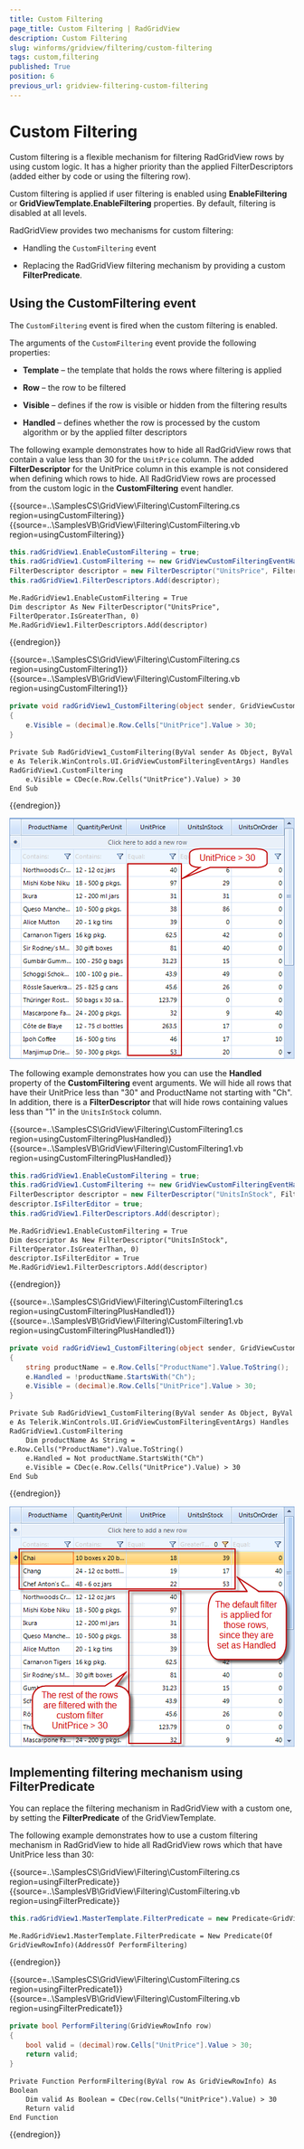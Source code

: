 ```yaml
---
title: Custom Filtering
page_title: Custom Filtering | RadGridView
description: Custom Filtering
slug: winforms/gridview/filtering/custom-filtering
tags: custom,filtering
published: True
position: 6
previous_url: gridview-filtering-custom-filtering
---
```


# Custom Filtering

Custom filtering is a flexible mechanism for filtering RadGridView rows by using custom logic. It has a higher priority than the applied FilterDescriptors (added either by code or using the filtering row).

Custom filtering is applied if user filtering is enabled using __EnableFiltering__ or __GridViewTemplate.EnableFiltering__ properties. By default, filtering is disabled at all levels.

RadGridView provides two mechanisms for custom filtering:

* Handling the `CustomFiltering` event

* Replacing the RadGridView filtering mechanism by providing a custom __FilterPredicate__.

## Using the CustomFiltering event

The `CustomFiltering` event is fired when the custom filtering is enabled. 

The arguments of the `CustomFiltering` event provide the following properties:
        

* __Template__ – the template that holds the rows where filtering is applied

* __Row__ – the row to be filtered

* __Visible__ – defines if the row is visible or hidden from the filtering results

* __Handled__ – defines whether the row is processed by the custom algorithm or by the applied filter descriptors

The following example demonstrates how to hide all RadGridView rows that contain a value less than 30 for the `UnitPrice` column. The added __FilterDescriptor__ for the UnitPrice column in this example is not considered when defining which rows to hide. All RadGridView rows are processed from the custom logic in the __CustomFiltering__ event handler.

{{source=..\SamplesCS\GridView\Filtering\CustomFiltering.cs region=usingCustomFiltering}} 
{{source=..\SamplesVB\GridView\Filtering\CustomFiltering.vb region=usingCustomFiltering}} 

````C#
this.radGridView1.EnableCustomFiltering = true;
this.radGridView1.CustomFiltering += new GridViewCustomFilteringEventHandler(radGridView1_CustomFiltering);
FilterDescriptor descriptor = new FilterDescriptor("UnitsPrice", FilterOperator.IsGreaterThan, 0);
this.radGridView1.FilterDescriptors.Add(descriptor);

````
````VB.NET
Me.RadGridView1.EnableCustomFiltering = True
Dim descriptor As New FilterDescriptor("UnitsPrice", FilterOperator.IsGreaterThan, 0)
Me.RadGridView1.FilterDescriptors.Add(descriptor)

````

{{endregion}} 

{{source=..\SamplesCS\GridView\Filtering\CustomFiltering.cs region=usingCustomFiltering1}} 
{{source=..\SamplesVB\GridView\Filtering\CustomFiltering.vb region=usingCustomFiltering1}} 

````C#
private void radGridView1_CustomFiltering(object sender, GridViewCustomFilteringEventArgs e)
{
    e.Visible = (decimal)e.Row.Cells["UnitPrice"].Value > 30;
}

````
````VB.NET
Private Sub RadGridView1_CustomFiltering(ByVal sender As Object, ByVal e As Telerik.WinControls.UI.GridViewCustomFilteringEventArgs) Handles RadGridView1.CustomFiltering
    e.Visible = CDec(e.Row.Cells("UnitPrice").Value) > 30
End Sub

````

{{endregion}} 

![gridview-filtering-custom-filtering 001](images/gridview-filtering-custom-filtering001.png)

The following example demonstrates how you can use the __Handled__ property of the __CustomFiltering__ event arguments. We will hide all rows that have their UnitPrice less than "30" and ProductName not starting with "Ch". In addition, there is a __FilterDescriptor__  that will hide rows containing values less than "1" in the `UnitsInStock` column.

{{source=..\SamplesCS\GridView\Filtering\CustomFiltering1.cs region=usingCustomFilteringPlusHandled}} 
{{source=..\SamplesVB\GridView\Filtering\CustomFiltering1.vb region=usingCustomFilteringPlusHandled}} 

````C#
this.radGridView1.EnableCustomFiltering = true;
this.radGridView1.CustomFiltering += new GridViewCustomFilteringEventHandler(radGridView1_CustomFiltering);
FilterDescriptor descriptor = new FilterDescriptor("UnitsInStock", FilterOperator.IsGreaterThan, 0);
descriptor.IsFilterEditor = true;
this.radGridView1.FilterDescriptors.Add(descriptor);

````
````VB.NET
Me.RadGridView1.EnableCustomFiltering = True
Dim descriptor As New FilterDescriptor("UnitsInStock", FilterOperator.IsGreaterThan, 0)
descriptor.IsFilterEditor = True
Me.RadGridView1.FilterDescriptors.Add(descriptor)

````

{{endregion}} 

{{source=..\SamplesCS\GridView\Filtering\CustomFiltering1.cs region=usingCustomFilteringPlusHandled1}} 
{{source=..\SamplesVB\GridView\Filtering\CustomFiltering1.vb region=usingCustomFilteringPlusHandled1}} 

````C#
private void radGridView1_CustomFiltering(object sender, GridViewCustomFilteringEventArgs e)
{
    string productName = e.Row.Cells["ProductName"].Value.ToString();
    e.Handled = !productName.StartsWith("Ch");
    e.Visible = (decimal)e.Row.Cells["UnitPrice"].Value > 30;
}

````
````VB.NET
Private Sub RadGridView1_CustomFiltering(ByVal sender As Object, ByVal e As Telerik.WinControls.UI.GridViewCustomFilteringEventArgs) Handles RadGridView1.CustomFiltering
    Dim productName As String = e.Row.Cells("ProductName").Value.ToString()
    e.Handled = Not productName.StartsWith("Ch")
    e.Visible = CDec(e.Row.Cells("UnitPrice").Value) > 30
End Sub

````

{{endregion}} 


![gridview-filtering-custom-filtering 002](images/gridview-filtering-custom-filtering002.png)

## Implementing filtering mechanism using FilterPredicate

You can replace the filtering mechanism in RadGridView with a custom one, by setting the __FilterPredicate__  of the GridViewTemplate.

The following example demonstrates how to use a custom filtering mechanism in RadGridView to hide all RadGridView rows which that have UnitPrice less than 30:

{{source=..\SamplesCS\GridView\Filtering\CustomFiltering.cs region=usingFilterPredicate}} 
{{source=..\SamplesVB\GridView\Filtering\CustomFiltering.vb region=usingFilterPredicate}} 

````C#
this.radGridView1.MasterTemplate.FilterPredicate = new Predicate<GridViewRowInfo>(PerformFiltering);

````
````VB.NET
Me.RadGridView1.MasterTemplate.FilterPredicate = New Predicate(Of GridViewRowInfo)(AddressOf PerformFiltering)

````

{{endregion}} 

{{source=..\SamplesCS\GridView\Filtering\CustomFiltering.cs region=usingFilterPredicate1}} 
{{source=..\SamplesVB\GridView\Filtering\CustomFiltering.vb region=usingFilterPredicate1}} 

````C#
private bool PerformFiltering(GridViewRowInfo row)
{
    bool valid = (decimal)row.Cells["UnitPrice"].Value > 30;
    return valid;
}

````
````VB.NET
Private Function PerformFiltering(ByVal row As GridViewRowInfo) As Boolean
    Dim valid As Boolean = CDec(row.Cells("UnitPrice").Value) > 30
    Return valid
End Function

````

{{endregion}} 



